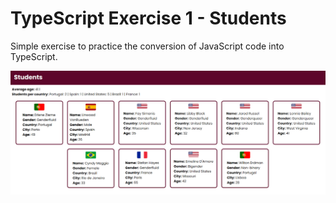 # TypeScript Exercise 1 - Students

Simple exercise to practice the conversion of JavaScript code into TypeScript.

![Screenshot](./app_snapshot.png)
